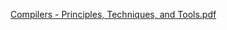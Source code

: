 [Compilers - Principles, Techniques, and Tools.pdf](https://github.com/shu6h4m/CompilersByAho/files/8259870/Compilers.-.Principles.Techniques.and.Tools.pdf)
 
